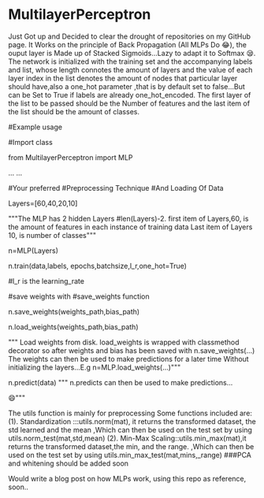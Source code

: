 
# MultilayerPerceptron
Just Got up and Decided to clear the drought of repositories on my GitHub page.
It Works on the principle of Back Propagation (All MLPs Do 😂), the ouput layer is Made up of Stacked Sigmoids...Lazy to adapt it to Softmax 😪.
The network is initialized with the training set and the accompanying labels and  list, whose length connotes the amount of layers and the value of each layer index in the list denotes the amount of nodes that particular  layer should have,also a one_hot parameter ,that is by  default  set  to false...But can be Set to True if labels are already one_hot_encoded.
The first layer of the list to be passed should be the Number of features and the last item of the list should be the amount of classes.

#Example usage

#Import class

from MultilayerPerceptron import MLP

...
...

#Your preferred
#Preprocessing Technique
#And Loading Of Data


Layers=[60,40,20,10]


"""The MLP
has 2 hidden Layers
#len(Layers)-2.
first item
of Layers,60,
is the amount of
features in each
instance of training data
Last item of Layers
10, is number of classes"""


n=MLP(Layers)

n.train(data,labels, epochs,batchsize,l_r,one_hot=True)

#l_r is the learning_rate

#save weights with
#save_weights function

n.save_weights(weights_path,bias_path)

n.load_weights(weights_path,bias_path)

"""
Load weights from disk.
load_weights is
wrapped with
classmethod decorator
so after weights
and bias has been
saved with n.save_weights(...)
The weights can
then be used to make
predictions for a later time
Without initializing
the layers...E.g 
n=MLP.load_weights(...)"""

n.predict(data)
"""
n.predicts can
then be used to
make predictions...

😄"""



The utils function is mainly for preprocessing
Some functions included are:
(1). Standardization :::utils.norm(mat), it returns the transformed dataset, the std learned and the mean
,Which can then be used on the test set by using utils.norm_test(mat,std,mean)
(2). Min-Max Scaling::utils.min_max(mat),it returns the transformed dataset,the min, and the range.
,Which can then be used on the test set by using utils.min_max_test(mat,mins,_range)
###PCA and whitening should be added soon



Would write a blog post on how MLPs work, using this repo as reference, soon..
